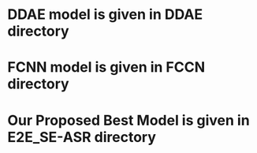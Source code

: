 # DDAE model is given in DDAE directory
# FCNN  model is given in FCCN directory
# Our Proposed Best Model is given in E2E_SE-ASR  directory
